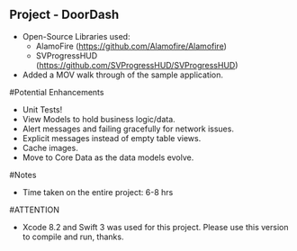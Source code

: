 ## Project - DoorDash
- Open-Source Libraries used:
  - AlamoFire (https://github.com/Alamofire/Alamofire)
  - SVProgressHUD (https://github.com/SVProgressHUD/SVProgressHUD)
- Added a MOV walk through of the sample application.

#Potential Enhancements
- Unit Tests!
- View Models to hold business logic/data.
- Alert messages and failing gracefully for network issues.
- Explicit messages instead of empty table views.
- Cache images.
- Move to Core Data as the data models evolve.

#Notes
- Time taken on the entire project: 6-8 hrs

#ATTENTION
- Xcode 8.2 and Swift 3 was used for this project. Please use this version to compile and run, thanks.

